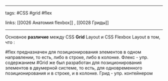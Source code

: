 ____

tags: #CSS #grid #flex 

links: [[0026 Анатомия flexbox]] , [[0028 Гриды]]

_____
Основное **различие** между CSS **Grid** Layout и CSS Flexbox Layout в том, что :

#flex предназначен для позиционирования элементов в одном направлении, то есть, либо в строке, либо в колонке. Флекс - упр. содержанием
#Grid же был разработан для позиционирования элементов в двумерной системе, то есть, для одновременного позиционирования и в строке, и в колонке. Грид - упр. контейнером
